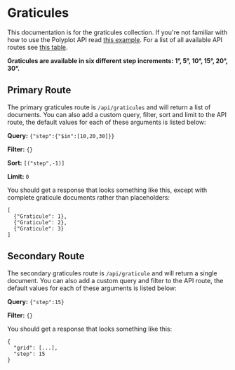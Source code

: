 # Graticules

This documentation is for the graticules collection. If you're not familiar with how to use the Polyplot API read [this example](https://github.com/jgphilpott/polyplot/tree/master/docs/api#example). For a list of all available API routes see [this table](https://github.com/jgphilpott/polyplot/tree/master/docs/api#routes).

**Graticules are available in six different step increments: 1°, 5°, 10°, 15°, 20°, 30°.**

## Primary Route

The primary graticules route is `/api/graticules` and will return a list of documents. You can also add a custom query, filter, sort and limit to the API route, the default values for each of these arguments is listed below:

**Query:** `{"step":{"$in":[10,20,30]}}`

**Filter:** `{}`

**Sort:** `[("step",-1)]`

**Limit:** `0`

You should get a response that looks something like this, except with complete graticule documents rather than placeholders:

```
[
  {"Graticule": 1},
  {"Graticule": 2},
  {"Graticule": 3}
]
```

## Secondary Route

The secondary graticules route is `/api/graticule` and will return a single document. You can also add a custom query and filter to the API route, the default values for each of these arguments is listed below:

**Query:** `{"step":15}`

**Filter:** `{}`

You should get a response that looks something like this:

```
{
  "grid": [...], 
  "step": 15
}
```
